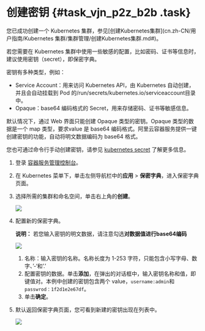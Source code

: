 # 创建密钥 {#task_vjn_p2z_b2b .task}

您已成功创建一个 Kubernetes 集群，参见[创建Kubernetes集群](cn.zh-CN/用户指南/Kubernetes 集群/集群管理/创建Kubernetes集群.md#)。

若您需要在 Kubernetes 集群中使用一些敏感的配置，比如密码、证书等信息时，建议使用密钥（secret），即保密字典。

密钥有多种类型，例如：

-   Service Account：用来访问 Kubernetes API，由 Kubernetes 自动创建，并且会自动挂载到 Pod 的/run/secrets/kubernetes.io/serviceaccount目录中。
-   Opaque：base64 编码格式的 Secret，用来存储密码、证书等敏感信息。

默认情况下，通过 Web 界面只能创建 Opaque 类型的密钥。Opaque 类型的数据是一个 map 类型，要求value 是 base64 编码格式。阿里云容器服务提供一键创建密钥的功能，自动将明文数据编码为 base64 格式。

您也可通过命令行手动创建密钥，请参见 [kubernetes secret](https://kubernetes.io/docs/concepts/configuration/secret/) 了解更多信息。

1.  登录 [容器服务管理控制台](https://cs.console.aliyun.com/)。 
2.  在 Kubernetes 菜单下，单击左侧导航栏中的**应用** \> **保密字典**，进入保密字典页面。 
3.  选择所需的集群和命名空间，单击右上角的**创建**。 

    ![](http://static-aliyun-doc.oss-cn-hangzhou.aliyuncs.com/assets/img/14728/6220_zh-CN.png)

4.  配置新的保密字典。 

    **说明：** 若您输入密钥的明文数据，请注意勾选**对数据值进行base64编码**

    ![](http://static-aliyun-doc.oss-cn-hangzhou.aliyuncs.com/assets/img/14728/6221_zh-CN.png)

    1.  名称：输入密钥的名称。名称长度为 1-253 字符，只能包含小写字母、数字、’-‘和’.’
    2.  配置密钥的数据。单击**添加**，在弹出的对话框中，输入密钥名称和值，即键值对。本例中创建的密钥包含两个 value，`username:admin`和 `passwrod：1f2d1e2e67df`。
    3.  单击**确定**。
5.  默认返回保密字典页面，您可看到新建的密钥出现在列表中。 

    ![](http://static-aliyun-doc.oss-cn-hangzhou.aliyuncs.com/assets/img/14728/6222_zh-CN.png)


